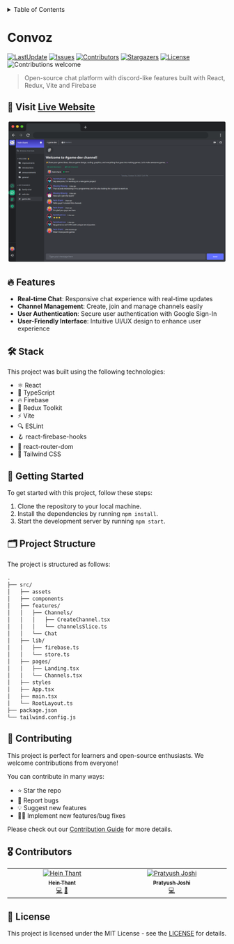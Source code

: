 <details>
<summary>Table of Contents</summary>

- [Convoz](#convoz)
  - [🚀 Visit Live Website](#-visit-live-website)
  - [🔥 Features](#-features)
  - [🛠️ Stack](#️-stack)
  - [📙 Getting Started](#-getting-started)
  - [🗂️ Project Structure](#️-project-structure)
  - [🤝 Contributing](#-contributing)
  - [🎖️ Contributors](#️-contributors)
  - [📜 License](#-license)


</details>

# Convoz

[![LastUpdate](https://img.shields.io/github/last-commit/IndieCoderMM/convoz-chat)](https://github.com/IndieCoderMM/convoz-chat/commits/dev)
[![Issues](https://img.shields.io/github/issues/IndieCoderMM/convoz-chat)](https://github.com/IndieCoderMM/convoz-chat/issues)
[![Contributors](https://img.shields.io/github/contributors/IndieCoderMM/convoz-chat)](https://github.com/IndieCoderMM/convoz-chat/graphs/contributors)
[![Stargazers](https://img.shields.io/github/stars/IndieCoderMM/convoz-chat)](https://github.com/IndieCoderMM/convoz-chat/stargazers)
[![License](https://img.shields.io/github/license/IndieCoderMM/convoz-chat)](https://github.com/IndieCoderMM/convoz-chat/blob/main/LICENSE)
![Contributions welcome](https://img.shields.io/badge/contributions-welcome-orange.svg)

> Open-source chat platform with discord-like features built with React, Redux, Vite and Firebase

## 🚀 Visit [Live Website](https://convoz-chat.onrender.com/)

![Convoz Screenshot](./screenshot.png)

## 🔥 Features

- **Real-time Chat**: Responsive chat experience with real-time updates
- **Channel Management**: Create, join and manage channels easily
- **User Authentication**: Secure user authentication with Google Sign-In
- **User-Friendly Interface**: Intuitive UI/UX design to enhance user experience

## 🛠️ Stack

This project was built using the following technologies:

- ⚛️ React
- 🔷 TypeScript
- 🔥 Firebase
- 🧰 Redux Toolkit
- ⚡ Vite
- 🔍 ESLint
- 🪝 react-firebase-hooks
- 🚦 react-router-dom
- 🎨 Tailwind CSS

## 📙 Getting Started

To get started with this project, follow these steps:

1. Clone the repository to your local machine.
2. Install the dependencies by running `npm install`.
3. Start the development server by running `npm start`.

## 🗂️ Project Structure

The project is structured as follows:

```
.
├── src/
│   ├── assets
│   ├── components
│   ├── features/
│   │   ├── Channels/
│   │   │   ├── CreateChannel.tsx
│   │   │   └── channelsSlice.ts
│   │   └── Chat
│   ├── lib/
│   │   ├── firebase.ts
│   │   └── store.ts
│   ├── pages/
│   │   ├── Landing.tsx
│   │   └── Channels.tsx
│   ├── styles
│   ├── App.tsx
│   ├── main.tsx
│   └── RootLayout.ts
├── package.json
└── tailwind.config.js
```

## 🤝 Contributing

This project is perfect for learners and open-source enthusiasts. We welcome contributions from everyone!

You can contribute in many ways:
- ⭐ Star the repo 
- 🐞 Report bugs
- 💡 Suggest new features
- 👩‍💻 Implement new features/bug fixes 

Please check out our [Contribution Guide](./CONTRIBUTING.md) for more details.

## 🎖️ Contributors

<!-- ALL-CONTRIBUTORS-LIST:START - Do not remove or modify this section -->
<!-- prettier-ignore-start -->
<!-- markdownlint-disable -->
<table>
  <tbody>
    <tr>
      <td align="center" valign="top" width="14.28%"><a href="https://heinthantoo.me/"><img src="https://avatars.githubusercontent.com/u/72640048?v=4?s=80" width="80px;" alt="Hein Thant"/><br /><sub><b>Hein Thant</b></sub></a><br /><a href="https://github.com/IndieCoderMM/convoz-chat/commits?author=IndieCoderMM" title="Code">💻</a> <a href="#design-IndieCoderMM" title="Design">🎨</a></td>
      <td align="center" valign="top" width="14.28%"><a href="https://github.com/PratyushJoshi"><img src="https://avatars.githubusercontent.com/u/86593014?v=4?s=80" width="80px;" alt="Pratyush Joshi"/><br /><sub><b>Pratyush Joshi</b></sub></a><br /><a href="https://github.com/IndieCoderMM/convoz-chat/commits?author=PratyushJoshi" title="Code">💻</a></td>
    </tr>
  </tbody>
</table>

<!-- markdownlint-restore -->
<!-- prettier-ignore-end -->

<!-- ALL-CONTRIBUTORS-LIST:END -->

## 📜 License

This project is licensed under the MIT License - see the [LICENSE](./LICENSE) for details.
